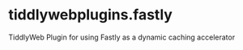 tiddlywebplugins.fastly
=======================

TiddlyWeb Plugin for using Fastly as a dynamic caching accelerator
